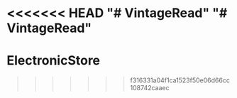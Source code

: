 <<<<<<< HEAD
"# VintageRead" 
"# VintageRead" 
=======
# ElectronicStore
>>>>>>> f316331a04f1ca1523f50e06d66cc108742caaec
